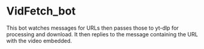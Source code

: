 # VidFetch_bot
This bot watches messages for URLs then passes those to yt-dlp for processing and download. It then replies to the message containing the URL with the video embedded.